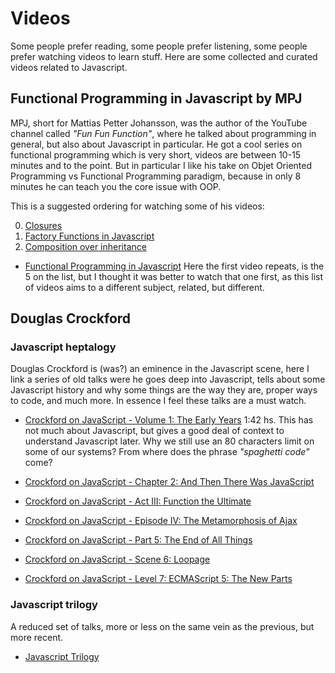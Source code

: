 # Videos

Some people prefer reading, some people prefer listening, some people prefer watching videos to learn stuff.
Here are some collected and curated videos related to Javascript.

## Functional Programming in Javascript by MPJ

MPJ, short for Mattias Petter Johansson, was the author of the YouTube channel called _"Fun Fun Function"_, where he talked about programming in general, but also about Javascript in particular. He got a cool series on functional programming which is very short, videos are between 10-15 minutes and to the point. But in particular I like his take on Objet Oriented Programming vs Functional Programming paradigm, because in only 8 minutes he can teach you the core issue with OOP.

This is a suggested ordering for watching some of his videos:

0. [Closures](https://www.youtube.com/watch?v=CQqwU2Ixu-U)
1. [Factory Functions in Javascript](https://www.youtube.com/watch?v=ImwrezYhw4w)
2. [Composition over inheritance](https://www.youtube.com/watch?v=wfMtDGfHWpA)

- [Functional Programming in Javascript](https://www.youtube.com/watch?v=BMUiFMZr7vk&list=PL0zVEGEvSaeEd9hlmCXrk5yUyqUag-n84)
  Here the first video repeats, is the 5 on the list, but I thought it was better to watch that one first, as this list of videos aims to a different subject, related, but different.

## Douglas Crockford

### Javascript heptalogy

Douglas Crockford is (was?) an eminence in the Javascript scene, here I link a series of old talks were he goes deep into Javascript, tells about some Javascript history and why some things are the way they are, proper ways to code, and much more. In essence I feel these talks are a must watch.

- [Crockford on JavaScript - Volume 1: The Early Years](https://www.youtube.com/watch?v=JxAXlJEmNMg) 1:42 hs.
  This has not much about Javascript, but gives a good deal of context to understand Javascript later. Why we still use an 80 characters limit on some of our systems? From where does the phrase _"spaghetti code"_ come?

- [Crockford on JavaScript - Chapter 2: And Then There Was JavaScript](https://www.youtube.com/watch?v=RO1Wnu-xKoY)

- [Crockford on JavaScript - Act III: Function the Ultimate](https://www.youtube.com/watch?v=ya4UHuXNygM)

- [Crockford on JavaScript - Episode IV: The Metamorphosis of Ajax](https://www.youtube.com/watch?v=Fv9qT9joc0M)

- [Crockford on JavaScript - Part 5: The End of All Things](https://www.youtube.com/watch?v=47Ceot8yqeI)

- [Crockford on JavaScript - Scene 6: Loopage](https://www.youtube.com/watch?v=QgwSUtYSUqA)

- [Crockford on JavaScript - Level 7: ECMAScript 5: The New Parts](https://www.youtube.com/watch?v=UTEqr0IlFKY)

### Javascript trilogy

A reduced set of talks, more or less on the same vein as the previous, but more recent.

- [Javascript Trilogy](https://www.youtube.com/playlist?list=PL5586336C26BDB324)

